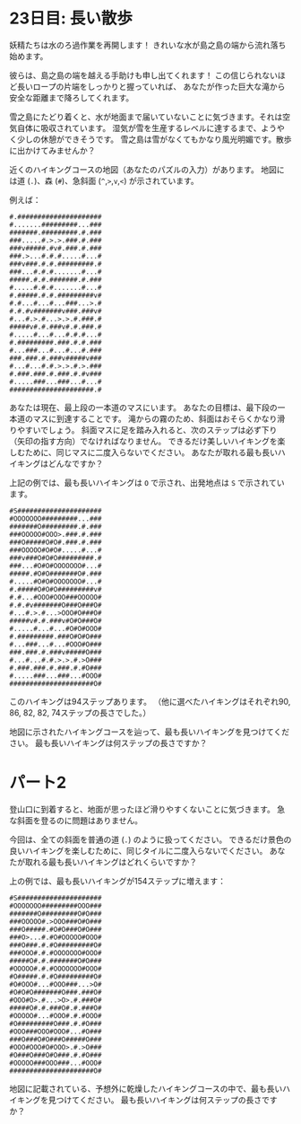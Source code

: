 # 23日目: 長い散歩

妖精たちは水のろ過作業を再開します！
きれいな水が島之島の端から流れ落ち始めます。

彼らは、島之島の端を越える手助けも申し出てくれます！
この信じられないほど長いロープの片端をしっかりと握っていれば、
あなたが作った巨大な滝から安全な距離まで降ろしてくれます。

雪之島にたどり着くと、水が地面まで届いていないことに気づきます。それは空気自体に吸収されています。
湿気が雪を生産するレベルに達するまで、ようやく少しの休憩ができそうです。
雪之島は雪がなくてもかなり風光明媚です。散歩に出かけてみませんか？

近くのハイキングコースの地図（あなたのパズルの入力）があります。
地図には道 (`.`)、森 (`#`)、急斜面 (`^`,`>`,`v`,`<`) が示されています。

例えば：

```
#.#####################
#.......#########...###
#######.#########.#.###
###.....#.>.>.###.#.###
###v#####.#v#.###.#.###
###.>...#.#.#.....#...#
###v###.#.#.#########.#
###...#.#.#.......#...#
#####.#.#.#######.#.###
#.....#.#.#.......#...#
#.#####.#.#.#########v#
#.#...#...#...###...>.#
#.#.#v#######v###.###v#
#...#.>.#...>.>.#.###.#
#####v#.#.###v#.#.###.#
#.....#...#...#.#.#...#
#.#########.###.#.#.###
#...###...#...#...#.###
###.###.#.###v#####v###
#...#...#.#.>.>.#.>.###
#.###.###.#.###.#.#v###
#.....###...###...#...#
#####################.#
```

あなたは現在、最上段の一本道のマスにいます。
あなたの目標は、最下段の一本道のマスに到達することです。
滝からの霧のため、斜面はおそらくかなり滑りやすいでしょう。
斜面マスに足を踏み入れると、次のステップは必ず下り（矢印の指す方向）でなければなりません。
できるだけ美しいハイキングを楽しむために、同じマスに二度入らないでください。
あなたが取れる最も長いハイキングはどんなですか？

上記の例では、最も長いハイキングは `O` で示され、出発地点は `S` で示されています。

```
#S#####################
#OOOOOOO#########...###
#######O#########.#.###
###OOOOO#OOO>.###.#.###
###O#####O#O#.###.#.###
###OOOOO#O#O#.....#...#
###v###O#O#O#########.#
###...#O#O#OOOOOOO#...#
#####.#O#O#######O#.###
#.....#O#O#OOOOOOO#...#
#.#####O#O#O#########v#
#.#...#OOO#OOO###OOOOO#
#.#.#v#######O###O###O#
#...#.>.#...>OOO#O###O#
#####v#.#.###v#O#O###O#
#.....#...#...#O#O#OOO#
#.#########.###O#O#O###
#...###...#...#OOO#O###
###.###.#.###v#####O###
#...#...#.#.>.>.#.>O###
#.###.###.#.###.#.#O###
#.....###...###...#OOO#
#####################O#
```

このハイキングは94ステップあります。
（他に選べたハイキングはそれぞれ90, 86, 82, 82, 74ステップの長さでした。）

地図に示されたハイキングコースを辿って、最も長いハイキングを見つけてください。
最も長いハイキングは何ステップの長さですか？

# パート2

登山口に到着すると、地面が思ったほど滑りやすくないことに気づきます。
急な斜面を登るのに問題はありません。

今回は、全ての斜面を普通の道 (`.`) のように扱ってください。
できるだけ景色の良いハイキングを楽しむために、同じタイルに二度入らないでください。
あなたが取れる最も長いハイキングはどれくらいですか？

上の例では、最も長いハイキングが154ステップに増えます：

```
#S#####################
#OOOOOOO#########OOO###
#######O#########O#O###
###OOOOO#.>OOO###O#O###
###O#####.#O#O###O#O###
###O>...#.#O#OOOOO#OOO#
###O###.#.#O#########O#
###OOO#.#.#OOOOOOO#OOO#
#####O#.#.#######O#O###
#OOOOO#.#.#OOOOOOO#OOO#
#O#####.#.#O#########O#
#O#OOO#...#OOO###...>O#
#O#O#O#######O###.###O#
#OOO#O>.#...>O>.#.###O#
#####O#.#.###O#.#.###O#
#OOOOO#...#OOO#.#.#OOO#
#O#########O###.#.#O###
#OOO###OOO#OOO#...#O###
###O###O#O###O#####O###
#OOO#OOO#O#OOO>.#.>O###
#O###O###O#O###.#.#O###
#OOOOO###OOO###...#OOO#
#####################O#
```

地図に記載されている、予想外に乾燥したハイキングコースの中で、最も長いハイキングを見つけてください。
最も長いハイキングは何ステップの長さですか？
